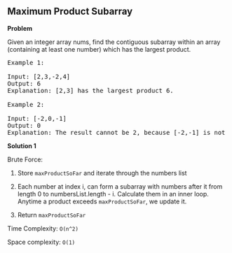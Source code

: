 <h2>Maximum Product Subarray</h2>

**Problem**

Given an integer array nums, find the contiguous subarray within an array (containing at least one number) which has the largest product.

<pre>
Example 1:

Input: [2,3,-2,4]
Output: 6
Explanation: [2,3] has the largest product 6.

Example 2:

Input: [-2,0,-1]
Output: 0
Explanation: The result cannot be 2, because [-2,-1] is not a subarray.
</pre>

**Solution 1**

Brute Force:

1) Store ```maxProductSoFar``` and iterate through the numbers list

2) Each number at index i, can form a subarray with numbers after it from length 0
   to numbersList.length - i. Calculate them in an inner loop. Anytime a product exceeds
   ```maxProductSoFar```, we update it.

3) Return ```maxProductSoFar```

Time Complexity: ```O(n^2)```

Space complexity: ```O(1)```
